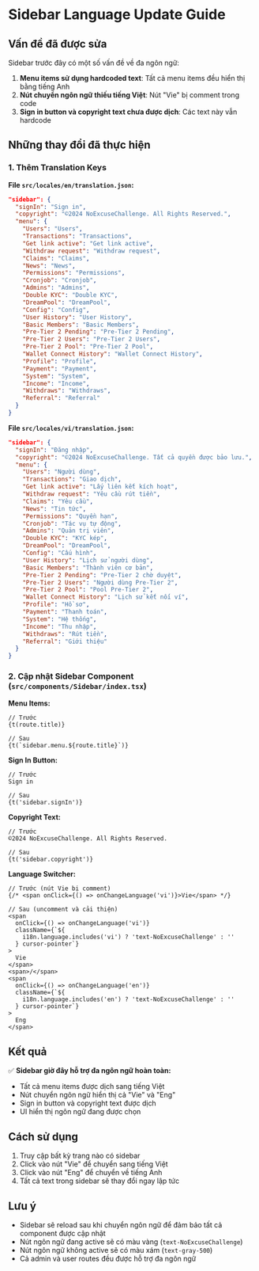 # Sidebar Language Update Guide

## Vấn đề đã được sửa

Sidebar trước đây có một số vấn đề về đa ngôn ngữ:

1. **Menu items sử dụng hardcoded text**: Tất cả menu items đều hiển thị bằng tiếng Anh
2. **Nút chuyển ngôn ngữ thiếu tiếng Việt**: Nút "Vie" bị comment trong code
3. **Sign in button và copyright text chưa được dịch**: Các text này vẫn hardcode

## Những thay đổi đã thực hiện

### 1. Thêm Translation Keys

**File `src/locales/en/translation.json`:**
```json
"sidebar": {
  "signIn": "Sign in",
  "copyright": "©2024 NoExcuseChallenge. All Rights Reserved.",
  "menu": {
    "Users": "Users",
    "Transactions": "Transactions",
    "Get link active": "Get link active",
    "Withdraw request": "Withdraw request",
    "Claims": "Claims",
    "News": "News",
    "Permissions": "Permissions",
    "Cronjob": "Cronjob",
    "Admins": "Admins",
    "Double KYC": "Double KYC",
    "DreamPool": "DreamPool",
    "Config": "Config",
    "User History": "User History",
    "Basic Members": "Basic Members",
    "Pre-Tier 2 Pending": "Pre-Tier 2 Pending",
    "Pre-Tier 2 Users": "Pre-Tier 2 Users",
    "Pre-Tier 2 Pool": "Pre-Tier 2 Pool",
    "Wallet Connect History": "Wallet Connect History",
    "Profile": "Profile",
    "Payment": "Payment",
    "System": "System",
    "Income": "Income",
    "Withdraws": "Withdraws",
    "Referral": "Referral"
  }
}
```

**File `src/locales/vi/translation.json`:**
```json
"sidebar": {
  "signIn": "Đăng nhập",
  "copyright": "©2024 NoExcuseChallenge. Tất cả quyền được bảo lưu.",
  "menu": {
    "Users": "Người dùng",
    "Transactions": "Giao dịch",
    "Get link active": "Lấy liên kết kích hoạt",
    "Withdraw request": "Yêu cầu rút tiền",
    "Claims": "Yêu cầu",
    "News": "Tin tức",
    "Permissions": "Quyền hạn",
    "Cronjob": "Tác vụ tự động",
    "Admins": "Quản trị viên",
    "Double KYC": "KYC kép",
    "DreamPool": "DreamPool",
    "Config": "Cấu hình",
    "User History": "Lịch sử người dùng",
    "Basic Members": "Thành viên cơ bản",
    "Pre-Tier 2 Pending": "Pre-Tier 2 chờ duyệt",
    "Pre-Tier 2 Users": "Người dùng Pre-Tier 2",
    "Pre-Tier 2 Pool": "Pool Pre-Tier 2",
    "Wallet Connect History": "Lịch sử kết nối ví",
    "Profile": "Hồ sơ",
    "Payment": "Thanh toán",
    "System": "Hệ thống",
    "Income": "Thu nhập",
    "Withdraws": "Rút tiền",
    "Referral": "Giới thiệu"
  }
}
```

### 2. Cập nhật Sidebar Component (`src/components/Sidebar/index.tsx`)

**Menu Items:**
```tsx
// Trước
{t(route.title)}

// Sau
{t(`sidebar.menu.${route.title}`)}
```

**Sign In Button:**
```tsx
// Trước
Sign in

// Sau
{t('sidebar.signIn')}
```

**Copyright Text:**
```tsx
// Trước
©2024 NoExcuseChallenge. All Rights Reserved.

// Sau
{t('sidebar.copyright')}
```

**Language Switcher:**
```tsx
// Trước (nút Vie bị comment)
{/* <span onClick={() => onChangeLanguage('vi')}>Vie</span> */}

// Sau (uncomment và cải thiện)
<span
  onClick={() => onChangeLanguage('vi')}
  className={`${
    i18n.language.includes('vi') ? 'text-NoExcuseChallenge' : ''
  } cursor-pointer`}
>
  Vie
</span>
<span>/</span>
<span
  onClick={() => onChangeLanguage('en')}
  className={`${
    i18n.language.includes('en') ? 'text-NoExcuseChallenge' : ''
  } cursor-pointer`}
>
  Eng
</span>
```

## Kết quả

✅ **Sidebar giờ đây hỗ trợ đa ngôn ngữ hoàn toàn:**
- Tất cả menu items được dịch sang tiếng Việt
- Nút chuyển ngôn ngữ hiển thị cả "Vie" và "Eng"
- Sign in button và copyright text được dịch
- UI hiển thị ngôn ngữ đang được chọn

## Cách sử dụng

1. Truy cập bất kỳ trang nào có sidebar
2. Click vào nút "Vie" để chuyển sang tiếng Việt
3. Click vào nút "Eng" để chuyển về tiếng Anh
4. Tất cả text trong sidebar sẽ thay đổi ngay lập tức

## Lưu ý

- Sidebar sẽ reload sau khi chuyển ngôn ngữ để đảm bảo tất cả component được cập nhật
- Nút ngôn ngữ đang active sẽ có màu vàng (`text-NoExcuseChallenge`)
- Nút ngôn ngữ không active sẽ có màu xám (`text-gray-500`)
- Cả admin và user routes đều được hỗ trợ đa ngôn ngữ
